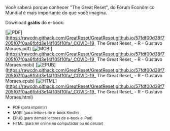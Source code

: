 <script>
    document.title = "\"COVID-19: The Great Reset\" – Resumo e crítica - Gustavo Moraes";
    var link = document.querySelector("link[rel*='icon']") || document.createElement('link');
    link.type = 'image/x-icon';
    link.rel = 'shortcut icon';
    link.href =  "https://rawcdn.githack.com/GreatReset/GreatReset.github.io/2f603f5cb243721f225b8d5f38fe5c9b06c2a79b/favicon.ico";
    document.getElementsByTagName('head')[0].appendChild(link);
    document.getElementsByClassName("project-name")[0].innerHTML = "\"COVID-19: The Great Reset\"<br><small>Resumo e crítica</small>";
</script>

Você saberá porque conhecer "The Great Reset", do Fórum Econômico Mundial é mais importante do que você imagina.

Download **grátis** do e-book:

[![PDF](https://img.shields.io/badge/%20Baixar%20-PDF-EC1C24.svg?style=for-the-badge&logo=adobe-acrobat-reader&colorA=263238&logoColor=EC1C24)](https://rawcdn.githack.com/GreatReset/GreatReset.github.io/57fdf00d38f7205f07f0aa6fbfd3e14f105f10fa/_COVID-19_ The Great Reset_ - R - Gustavo Moraes.pdf)
[![MOBI](https://img.shields.io/badge/%20Baixar%20-MOBI-FF9900.svg?style=for-the-badge&logo=amazon&colorA=263238&logoColor=FF9900)](https://rawcdn.githack.com/GreatReset/GreatReset.github.io/57fdf00d38f7205f07f0aa6fbfd3e14f105f10fa/_COVID-19_ The Great Reset_ - R - Gustavo Moraes.mobi)
[![EPUB](https://img.shields.io/badge/%20Baixar%20-EPUB-bababa.svg?style=for-the-badge&logo=apple&colorA=263238&logoColor=efefef)](https://rawcdn.githack.com/GreatReset/GreatReset.github.io/57fdf00d38f7205f07f0aa6fbfd3e14f105f10fa/_COVID-19_ The Great Reset_ - R - Gustavo Moraes.epub)
[![HTML](https://img.shields.io/badge/%20Ler%20online%20-HTML-E34F26.svg?style=for-the-badge&logo=html5&colorA=263238&logoColor=E34F26)](https://rawcdn.githack.com/GreatReset/GreatReset.github.io/57fdf00d38f7205f07f0aa6fbfd3e14f105f10fa/_COVID-19_ The Great Reset_ - R - Gustavo Moraes.html)

* <small>PDF (para imprimir)</small>
* <small>MOBI (para leitores de e-book Kindle)</small>
* <small>EPUB (para demais leitores de e-book e iPad)</small>
* <small>HTML (para ler online no computador ou no celular)</small>

<script>
    window.onload = function(){
        document.getElementsByClassName("site-footer-credits")[0].innerHTML = "<center>Em breve lançamento da edição audiobook. Save the date: <b>22/01/2021</b></center>"
    };
</script>
